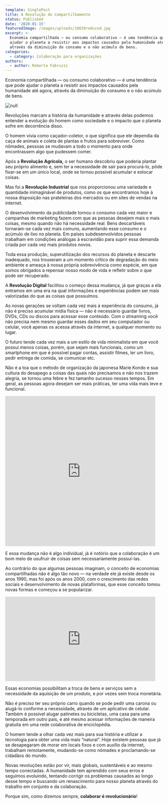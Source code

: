 ```yaml
---
template: SinglePost
title: A Revolução do Compartilhamento
status: Published
date: '2020-01-15'
featuredImage: /images/uploads/18639reduced.jpg
excerpt: >-
  Economia compartilhada — ou consumo colaborativo — é uma tendência que pode
  ajudar o planeta a resistir aos impactos causados pela humanidade até agora,
  através da diminuição do consumo e o não acúmulo de bens.
categories:
  - category: Colaboração para organizações
authors:
  - author: Roberta Fabruzzi
---
```

Economia compartilhada — ou consumo colaborativo — é uma tendência que pode ajudar o planeta a resistir aos impactos causados pela humanidade até agora, através da diminuição do consumo e o não acúmulo de bens.

![null](/images/uploads/1_9p8jnh1lwga0whikfaz5dq.png)

Revoluções marcam a história da humanidade e através delas podemos entender a evolução do homem como sociedade e o impacto que o planeta sofre em decorrência disso.

O homem vivia como caçador-coletor, o que significa que ele dependia da caça de animais e coleta de plantas e frutos para sobreviver. Como nômades, pessoas se mudavam a todo o momento para onde encontrassem algo que pudessem comer.

Após a **Revolução Agrícola,** o ser humano descobriu que poderia plantar seu próprio alimento e, sem ter a necessidade de sair para procurá-lo, pôde fixar-se em um único local, onde se tornou possível acumular e estocar coisas.

Mas foi a **Revolução Industrial** que nos proporcionou uma variedade e quantidade inimaginável de produtos, como os que encontramos hoje à nossa disposição nas prateleiras dos mercados ou em sites de vendas na internet.

O desenvolvimento da publicidade tornou o consumo cada vez maior e campanhas de marketing fazem com que as pessoas desejem mais e mais coisas, mesmo quando não há necessidade real. Bens descartáveis tornaram-se cada vez mais comuns, aumentando esse consumo e o acúmulo de lixo no planeta. Em países subdesenvolvidos pessoas trabalham em condições análogas à escravidão para suprir essa demanda criada por cada vez mais produtos novos.

Toda essa produção, superutilização dos recursos do planeta e descarte inadequado, nos trouxeram a um momento crítico de degradação do meio ambiente e ameaça à nossa própria sobrevivência como espécie, em que somos obrigados a repensar nosso modo de vida e refletir sobre o que pode ser recuperado.

A **Revolução Digital** facilitou o começo dessa mudança, já que graças a ela entramos em uma era na qual informações e experiências podem ser mais valorizadas do que as coisas que possuímos.

As novas gerações se voltam cada vez mais à experiência do consumo, já não é preciso acumular mídia física — não é necessário guardar livros, DVDs, CDs ou discos para acessar esse conteúdo. Com o streaming você não precisa nem mesmo guardar esses dados em seu computador ou celular, você apenas os acessa através da internet, a qualquer momento ou lugar.

O futuro tende cada vez mais a um estilo de vida minimalista em que você possui menos coisas, porém, que sejam mais funcionais, como um smartphone em que é possível pagar contas, assistir filmes, ler um livro, pedir entrega de comida, se comunicar etc.

Não é a toa que o método de organização da japonesa Marie Kondo e sua cultura do desapego a coisas das quais não precisamos e não nos trazem alegria, se tornou uma febre e fez tamanho sucesso nesses tempos. Em geral, as pessoas agora desejam ser mais práticas, ter uma vida mais leve e funcional.

<iframe src="https://giphy.com/embed/3s6GaByTfXDk8RXKDh" width="480" height="480" frameBorder="0" class="giphy-embed" allowFullScreen></iframe><p><a href="https://giphy.com/gifs/netflix-konmari-mariekondo-tidyingup-3s6GaByTfXDk8RXKDh"></a></p>

E essa mudança não é algo individual, já é notório que a colaboração é um bom meio de usufruir de coisas sem necessariamente possuí-las.

Ao contrário do que algumas pessoas imaginam, o conceito de economias compartilhadas não é algo tão novo — na verdade ele já existe desde os anos 1990, mas foi após os anos 2000, com o crescimento das redes sociais e desenvolvimento de novas plataformas, que esse conceito tomou novas formas e começou a se popularizar.

<iframe src="https://giphy.com/embed/S65QkXAcdXvF1o9gHk" width="480" height="270" frameBorder="0" class="giphy-embed" allowFullScreen></iframe><p><a href="https://giphy.com/gifs/mural-app-mural-facilitator-facilitation-S65QkXAcdXvF1o9gHk"></a></p>

Essas economias possibilitam a troca de bens e serviços sem a necessidade da aquisição de um produto, e por vezes sem troca monetária.

Não é preciso ter seu próprio carro quando se pode pedir uma carona ou alugá-lo conforme a necessidade, através de um aplicativo de celular. Também é possível alugar patinetes ou bicicletas, uma casa para uma temporada em outro país, e até mesmo acessar informações de maneira gratuita em uma rede colaborativa de enciclopédia.

O homem tende a olhar cada vez mais para sua história e utilizar a tecnologia para obter uma vida mais “natural”. Hoje existem pessoas que já se desapegaram de morar em locais fixos e com auxílio da internet, trabalham remotamente, mudando-se como nômades e proclamando-se cidadãos do mundo.

Novas revoluções estão por vir, mais globais, sustentáveis e ao mesmo tempo conectadas. A humanidade tem aprendido com seus erros e seguimos evoluindo, tentando corrigir os problemas causados ao longo desse tempo e buscando um renascimento para nosso planeta através do trabalho em conjunto e da colaboração.

Porque sim, como dizemos sempre, **colaborar é revolucionário**!
